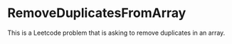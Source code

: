 # RemoveDuplicatesFromArray
This is a Leetcode problem that is asking to remove duplicates in an array.

